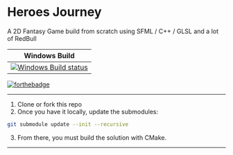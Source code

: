 # Heroes Journey
A 2D Fantasy Game build from scratch using SFML / C++ / GLSL and a lot of RedBull

| Windows Build |
| ------------- |
| [![Windows Build status](https://ci.appveyor.com/api/projects/status/wfhbecvf17qvvae2?svg=true)](https://ci.appveyor.com/project/GeorgeWeb/heroes-journey)


[![forthebadge](https://forthebadge.com/images/badges/built-with-love.svg)](http://forthebadge.com)

---

1. Clone or fork this repo
0. Once you have it locally, update the submodules:

```bash 
git submodule update --init --recursive
```

3. From there, you must build the solution with CMake.

---
